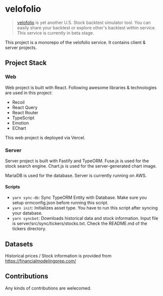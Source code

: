 # velofolio

> [velofolio](https://www.velofolio.net) is yet another U.S. Stock backtest simulator tool. You can easily share your backtest or explore other's backtest within service. This service is currently in beta stage.

This project is a monorepo of the velofolio service. It contains client & server projects.

## Project Stack

### Web

Web project is built with React. Following awesome libraries & technologies are used in this project:

- Recoil
- React Query
- React Router
- TypeScript
- Emotion
- EChart

This web project is deployed via Vercel.

### Server

Server project is built with Fastify and TypeORM. Fuse.js is used for the stock search engine. Chart.js is used for the server-generated chart image.

MariaDB is used for the database. Server is currently running on AWS.

#### Scripts

- `yarn sync-db`: Sync TypeORM Entity with Database. Make sure you setup ormconfig.json before running this script.
- `yarn init`: Initializes asset type. You have to run this script after syncing your database.
- `yarn syncbot`: Downloads historical data and stock information. Input file is server/src/sync/tickers/stocks.txt. Check the README.md of the tickers directory.

## Datasets

Historical prices / Stock information is provided from https://financialmodelingprep.com/

## Contributions

Any kinds of contributions are welecomed.
